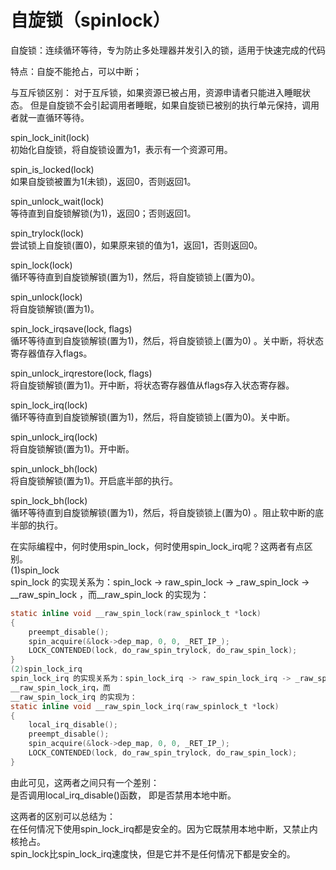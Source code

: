 # 自旋锁（spinlock）

自旋锁：连续循环等待，专为防止多处理器并发引入的锁，适用于快速完成的代码

特点：自旋不能抢占，可以中断；

与互斥锁区别：
    对于互斥锁，如果资源已被占用，资源申请者只能进入睡眠状态。
    但是自旋锁不会引起调用者睡眠，如果自旋锁已被别的执行单元保持，调用者就一直循环等待。

spin_lock_init(lock)  
初始化自旋锁，将自旋锁设置为1，表示有一个资源可用。

spin_is_locked(lock)  
如果自旋锁被置为1(未锁)，返回0，否则返回1。

spin_unlock_wait(lock)  
等待直到自旋锁解锁(为1)，返回0；否则返回1。

spin_trylock(lock)  
尝试锁上自旋锁(置0)，如果原来锁的值为1，返回1，否则返回0。


spin_lock(lock)  
循环等待直到自旋锁解锁(置为1)，然后，将⾃旋锁锁上(置为0)。


spin_unlock(lock)  
将自旋锁解锁(置为1)。

spin_lock_irqsave(lock, flags)  
循环等待直到自旋锁解锁(置为1)，然后，将自旋锁锁上(置为0)
。关中断，将状态寄存器值存入flags。


spin_unlock_irqrestore(lock, flags)  
将⾃旋锁解锁(置为1)。开中断，将状态寄存器值从flags存入状态寄存器。

spin_lock_irq(lock)  
循环等待直到自旋锁解锁(置为1)，然后，将自旋锁锁上(置为0)。关中断。

spin_unlock_irq(lock)  
将自旋锁解锁(置为1)。开中断。

spin_unlock_bh(lock)  
将自旋锁解锁(置为1)。开启底半部的执行。

spin_lock_bh(lock)  
循环等待直到自旋锁解锁(置为1)，然后，将自旋锁锁上(置为0)
。阻止软中断的底半部的执行。




在实际编程中，何时使用spin_lock，何时使用spin_lock_irq呢？这两者有点区别。  
(1)spin_lock  
spin_lock 的实现关系为：spin_lock -> raw_spin_lock -> _raw_spin_lock -> __raw_spin_lock ，而__raw_spin_lock 的实现为：  

```c
static inline void __raw_spin_lock(raw_spinlock_t *lock)
{
    preempt_disable();
    spin_acquire(&lock->dep_map, 0, 0, _RET_IP_);
    LOCK_CONTENDED(lock, do_raw_spin_trylock, do_raw_spin_lock);
}
(2)spin_lock_irq
spin_lock_irq 的实现关系为：spin_lock_irq -> raw_spin_lock_irq -> _raw_spin_lock_irq -> 
__raw_spin_lock_irq，而
__raw_spin_lock_irq 的实现为：
static inline void __raw_spin_lock_irq(raw_spinlock_t *lock)
{
    local_irq_disable();
    preempt_disable();
    spin_acquire(&lock->dep_map, 0, 0, _RET_IP_);
    LOCK_CONTENDED(lock, do_raw_spin_trylock, do_raw_spin_lock);
}
```

由此可见，这两者之间只有一个差别：  
是否调用local_irq_disable()函数， 即是否禁用本地中断。  

这两者的区别可以总结为：  
在任何情况下使用spin_lock_irq都是安全的。因为它既禁用本地中断，又禁止内核抢占。  
spin_lock比spin_lock_irq速度快，但是它并不是任何情况下都是安全的。

